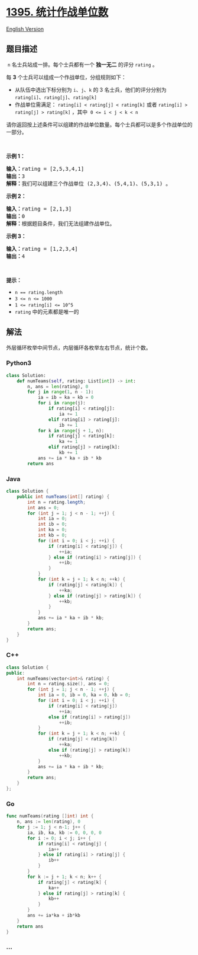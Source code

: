 # [1395. 统计作战单位数](https://leetcode.cn/problems/count-number-of-teams)

[English Version](/solution/1300-1399/1395.Count%20Number%20of%20Teams/README_EN.md)

## 题目描述

<!-- 这里写题目描述 -->

<p> <code>n</code> 名士兵站成一排。每个士兵都有一个 <strong>独一无二</strong> 的评分 <code>rating</code> 。</p>

<p>每 <strong>3</strong> 个士兵可以组成一个作战单位，分组规则如下：</p>

<ul>
	<li>从队伍中选出下标分别为 <code>i</code>、<code>j</code>、<code>k</code> 的 3 名士兵，他们的评分分别为 <code>rating[i]</code>、<code>rating[j]</code>、<code>rating[k]</code></li>
	<li>作战单位需满足： <code>rating[i] < rating[j] < rating[k]</code> 或者 <code>rating[i] > rating[j] > rating[k]</code> ，其中  <code>0 <= i < j < k < n</code></li>
</ul>

<p>请你返回按上述条件可以组建的作战单位数量。每个士兵都可以是多个作战单位的一部分。</p>

<p> </p>

<p><strong>示例 1：</strong></p>

<pre>
<strong>输入：</strong>rating = [2,5,3,4,1]
<strong>输出：</strong>3
<strong>解释：</strong>我们可以组建三个作战单位 (2,3,4)、(5,4,1)、(5,3,1) 。
</pre>

<p><strong>示例 2：</strong></p>

<pre>
<strong>输入：</strong>rating = [2,1,3]
<strong>输出：</strong>0
<strong>解释：</strong>根据题目条件，我们无法组建作战单位。
</pre>

<p><strong>示例 3：</strong></p>

<pre>
<strong>输入：</strong>rating = [1,2,3,4]
<strong>输出：</strong>4
</pre>

<p> </p>

<p><strong>提示：</strong></p>

<ul>
	<li><code>n == rating.length</code></li>
	<li><code>3 <= n <= 1000</code></li>
	<li><code>1 <= rating[i] <= 10^5</code></li>
	<li><code>rating</code> 中的元素都是唯一的</li>
</ul>

## 解法

<!-- 这里可写通用的实现逻辑 -->

外层循环枚举中间节点，内层循环各枚举左右节点，统计个数。

<!-- tabs:start -->

### **Python3**

<!-- 这里可写当前语言的特殊实现逻辑 -->

```python
class Solution:
    def numTeams(self, rating: List[int]) -> int:
        n, ans = len(rating), 0
        for j in range(1, n - 1):
            ia = ib = ka = kb = 0
            for i in range(j):
                if rating[i] < rating[j]:
                    ia += 1
                elif rating[i] > rating[j]:
                    ib += 1
            for k in range(j + 1, n):
                if rating[j] < rating[k]:
                    ka += 1
                elif rating[j] > rating[k]:
                    kb += 1
            ans += ia * ka + ib * kb
        return ans
```

### **Java**

<!-- 这里可写当前语言的特殊实现逻辑 -->

```java
class Solution {
    public int numTeams(int[] rating) {
        int n = rating.length;
        int ans = 0;
        for (int j = 1; j < n - 1; ++j) {
            int ia = 0;
            int ib = 0;
            int ka = 0;
            int kb = 0;
            for (int i = 0; i < j; ++i) {
                if (rating[i] < rating[j]) {
                    ++ia;
                } else if (rating[i] > rating[j]) {
                    ++ib;
                }
            }
            for (int k = j + 1; k < n; ++k) {
                if (rating[j] < rating[k]) {
                    ++ka;
                } else if (rating[j] > rating[k]) {
                    ++kb;
                }
            }
            ans += ia * ka + ib * kb;
        }
        return ans;
    }
}
```

### **C++**

```cpp
class Solution {
public:
    int numTeams(vector<int>& rating) {
        int n = rating.size(), ans = 0;
        for (int j = 1; j < n - 1; ++j) {
            int ia = 0, ib = 0, ka = 0, kb = 0;
            for (int i = 0; i < j; ++i) {
                if (rating[i] < rating[j])
                    ++ia;
                else if (rating[i] > rating[j])
                    ++ib;
            }
            for (int k = j + 1; k < n; ++k) {
                if (rating[j] < rating[k])
                    ++ka;
                else if (rating[j] > rating[k])
                    ++kb;
            }
            ans += ia * ka + ib * kb;
        }
        return ans;
    }
};
```

### **Go**

```go
func numTeams(rating []int) int {
	n, ans := len(rating), 0
	for j := 1; j < n-1; j++ {
		ia, ib, ka, kb := 0, 0, 0, 0
		for i := 0; i < j; i++ {
			if rating[i] < rating[j] {
				ia++
			} else if rating[i] > rating[j] {
				ib++
			}
		}
		for k := j + 1; k < n; k++ {
			if rating[j] < rating[k] {
				ka++
			} else if rating[j] > rating[k] {
				kb++
			}
		}
		ans += ia*ka + ib*kb
	}
	return ans
}
```

### **...**

```

```

<!-- tabs:end -->
